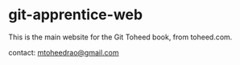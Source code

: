 # git-apprentice-web 

This is the main website for the Git Toheed book, from 
toheed.com.
 
contact: mtoheedrao@gmail.com